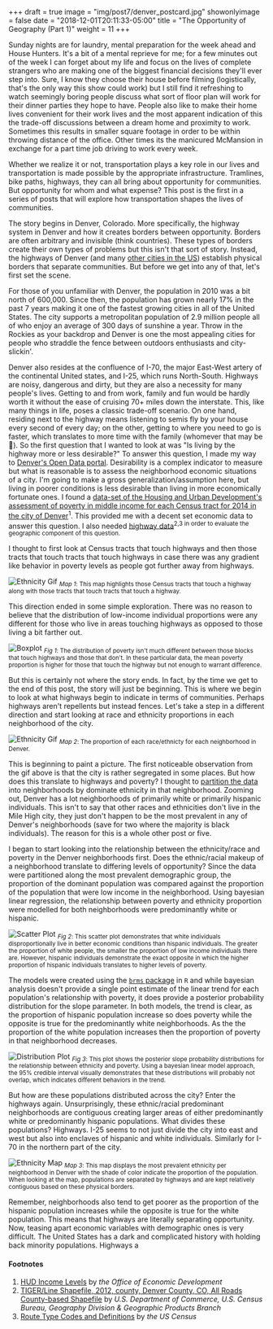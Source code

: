 +++
draft = true
image = "img/post7/denver_postcard.jpg"
showonlyimage = false
date = "2018-12-01T20:11:33-05:00"
title = "The Opportunity of Geography (Part 1)"
weight = 11
+++

Sunday nights are for laundry, mental preparation for the week ahead and House Hunters. It's a bit of a mental reprieve for me; for a few minutes out of the week I can forget about my life and focus on the lives of complete strangers who are making one of the biggest financial decisions they'll ever step into. Sure, I know they choose their house before filming (logistically, that's the only way this show could work) but I still find it refreshing to watch seemingly boring people discuss what sort of floor plan will work for their dinner parties they hope to have. People also like to make their home lives convenient for their work lives and the most apparent indication of this the trade-off discussions between a dream home and proximity to work. Sometimes this results in smaller square footage in order to be within throwing distance of the office. Other times its the manicured McMansion in exchange for a part time job driving to work every week. 

Whether we realize it or not, transportation plays a key role in our lives and transportation is made possible by the appropriate infrastructure. Tramlines, bike paths, highways, they can all bring about opportunity for communities. But opportunity for whom and what expense? This post is the first in a series of posts that will explore how transportation shapes the lives of communities. 

The story begins in Denver, Colorado. More specifically, the highway system in Denver and how it creates borders between opportunity. Borders are often arbitrary and invisible (think countries). These types of borders create their own types of problems but this isn't that sort of story. Instead, the highways of Denver (and many [other cities in the US](https://www.theatlantic.com/business/archive/2016/03/role-of-highways-in-american-poverty/474282/)) establish physical borders that separate communities. But before we get into any of that, let's first set the scene. 

For those of you unfamiliar with Denver, the population in 2010 was a bit north of 600,000. Since then, the population has grown nearly 17% in the past 7 years making it one of the fastest growing cities in all of the United States. The city supports a metropolitan population of 2.9 million people all of who enjoy an average of 300 days of sunshine a year. Throw in the Rockies as your backdrop and Denver is one the most appealing cities for people who straddle the fence between outdoors enthusiasts and city-slickin'. 

Denver also resides at the confluence of I-70, the major East-West artery of the continental United states, and I-25, which runs North-South. Highways are noisy, dangerous and dirty, but they are also a necessity for many people's lives. Getting to and from work, family and fun would be hardly worth it without the ease of cruising 70+ miles down the interstate. This, like many things in life, poses a classic trade-off scenario. On one hand, residing next to the highway means listening to semis fly by your house every second of every day; on the other, getting to where you need to go is faster, which translates to more time with the family (whomever that may be 🐶). So the first question that I wanted to look at was "Is living by the highway more or less desirable?" To answer this question, I made my way to [Denver's Open Data portal](https://www.denvergov.org/opendata). Desirability is a complex indicator to measure but what is reasonable is to assess the neighborhood economic situations of a city. I'm going to make a gross generalization/assumption here, but living in poorer conditions is less desirable than living in more economically fortunate ones. I found a [data-set of the Housing and Urban Development's assessment of poverty in middle income for each Census tract for 2014 in the city of Denver](https://www.denvergov.org/opendata/dataset/city-and-county-of-denver-hud-income-levels)<sup>1</sup>. This provided me with a decent set economic data to answer this question. I also needed [highway data](https://stackoverflow.com/questions/25579868/how-to-add-footnotes-to-github-flavoured-markdown)<sup>2,3</sub> in order to evaluate the geographic component of this question. 

I thought to first look at Census tracts that touch highways and then those tracts that touch tracts that touch highways in case there was any gradient like behavior in poverty levels as people got further away from highways.

![Ethnicity Gif](/img/post7/hwy_touches_map.png)
<sub>*Map 1*: This map highlights those Census tracts that touch a highway along with those tracts that touch tracts that touch a highway.</sub>

This direction ended in some simple exploration. There was no reason to believe that the distribution of low-income individual proportions were any different for those who live in areas touching highways as opposed to those living a bit farther out.

![Boxplot](/img/post7/box_plot.png)
<sub>*Fig 1*: The distribution of poverty isn't much different between those blocks that touch highways and those that don't. In these particular data, the mean poverty proportion is higher for those that touch the highway but not enough to warrant difference.</sub>

But this is certainly not where the story ends. In fact, by the time we get to the end of this post, the story will just be beginning. This is where we begin to look at what highways begin to indicate in terms of communities. Perhaps highways aren't repellents but instead fences. Let's take a step in a different direction and start looking at race and ethnicity proportions in each neighborhood of the city.


![Ethnicity Gif](/img/post7/hwy_plot.gif)
<sub>*Map 2*: The proportion of each race/ethnicty for each neighborhood in Denver.</sub>

This is beginning to paint a picture. The first noticeable observation from the gif above is that the city is rather segregated in some places. But how does this translate to highways and poverty? I thought to [partition the data](https://papers.nips.cc/paper/5605-partition-wise-linear-models.pdf) into neighborhoods by dominate ethnicity in that neighborhood. Zooming out, Denver has a lot neighborhoods of primarily white or primarily hispanic individuals. This isn't to say that other races and ethnicities don't live in the Mile High city, they just don't happen to be the most prevalent in any of Denver's neighborhoods (save for two where the majority is black individuals). The reason for this is a whole other post or five. 

I began to start looking into the relationship between the ethnicity/race and poverty in the Denver neighborhoods first. Does the ethnic/racial makeup of a neighborhood translate to differing levels of opportunity? Since the data were partitioned along the most prevalent demographic group, the proportion of the dominant population was compared against the proportion of the population that were low income in the neighborhood. Using bayesian linear regression, the relationship between poverty and ethnicity proportion were modelled for both neighborhoods were predominantly white or hispanic.

![Scatter Plot](/img/post7/scatter.png)
<sub>*Fig 2*: This scatter plot demonstrates that white individuals disproportionally live in better economic conditions than hispanic individuals. The greater the proportion of white people, the smaller the proportion of low income individuals there are. However, hispanic individuals demonstrate the exact opposite in which the higher proportion of hispanic individuals translates to higher levels of poverty.</sub>

The models were created using the [`brms` package](https://cran.r-project.org/web/packages/brms/index.html) in `R` and while bayesian analysis doesn't provide a single point estimate of the linear trend for each population's relationship with poverty, it does provide a posterior probability distribution for the slope parameter. In both models, the trend is clear, as the proportion of hispanic population increase so does poverty while the opposite is true for the predominantly white neighborhoods. As the the proportion of the white population increases then the proportion of poverty in that neighborhood decreases. 

![Distribution Plot](/img/post7/posteriors.png)
<sub>*Fig 3*: This plot shows the posterior slope probability distributions for the relationship between ethnicity and poverty. Using a bayesian linear model approach, the 95% credible interval visually demonstrates that these distributions will probably not overlap, which indicates different behaviors in the trend.</sub>

But how are these populations distributed across the city? Enter the highways again. Unsurprisingly, these ethnic/racial predominant neighborhoods are contiguous creating larger areas of either predominantly white or predominantly hispanic populations. What divides these populations? Highways. I-25 seems to not just divide the city into east and west but also into enclaves of hispanic and white individuals. Similarly for I-70 in the northern part of the city. 

![Ethnicity Map](/img/post7/neigh_ethn_map.png)
<sub>*Map 3*: This map displays the most prevalent ethnicity per neighborhood in Denver with the shade of color indicate the proportion of the population. When looking at the map, populations are separated by highways and are kept relatively contiguous based on these physical borders.</sub>

Remember, neighborhoods also tend to get poorer as the proportion of the hispanic population increases while the opposite is true for the white population. This means that highways are literally separating opportunity. Now, teasing apart economic variables with demographic ones is very difficult. The United States has a dark and complicated history with holding back minority populations. Highways a

#### Footnotes
1. [HUD Income Levels](https://www.denvergov.org/opendata/dataset/city-and-county-of-denver-hud-income-levels) by *the Office of Economic Development*
2. [TIGER/Line Shapefile, 2012, county, Denver County, CO, All Roads County-based Shapefile](https://stackoverflow.com/questions/25579868/how-to-add-footnotes-to-github-flavoured-markdown) by *U.S. Department of Commerce, U.S. Census Bureau, Geography Division & Geographic Products Branch*
3. [Route Type Codes and Definitions](https://www.census.gov/geo/reference/rttyp.html) by *the US Census*